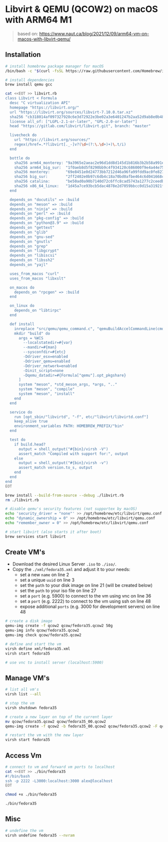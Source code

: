 # Libvirt & QEMU (QCOW2) on macOS with ARM64 M1

> based on: https://www.naut.ca/blog/2021/12/09/arm64-vm-on-macos-with-libvirt-qemu/

## Installation

```bash
# install homebrew package manager for macOS
/bin/bash -c "$(curl -fsSL https://raw.githubusercontent.com/Homebrew/install/HEAD/install.sh)"

# install dependencies
brew install qemu gcc

cat <<EOT >> libvirt.rb
class Libvirt < Formula
  desc "C virtualization API"
  homepage "https://libvirt.org/"
  url "https://libvirt.org/sources/libvirt-7.10.0.tar.xz"
  sha256 "cb318014af097327928c6e3d72922e3be02a3e6401247b2aa52d9ab8e0b480f9"
  license all_of: ["LGPL-2.1-or-later", "GPL-2.0-or-later"]
  head "https://gitlab.com/libvirt/libvirt.git", branch: "master"

  livecheck do
    url "https://libvirt.org/sources/"
    regex(/href=.*?libvirt[._-]v?(\d+(?:\.\d+)+)\.t/i)
  end

  bottle do
    sha256 arm64_monterey: "9a3965e2aeac2e96d1dd8d145d1b816b3b2b58a991e9439a7eedb29b08669598"
    sha256 arm64_big_sur:  "1f0aeb8d5f8290bb9c4f934120c686000f9e4a44e754b4af7a060940c24b23da"
    sha256 monterey:       "69e8451e0d24773bb7212d46a96fa99fdd9ac0fe827c10c87b256adf64ca98a7"
    sha256 big_sur:        "2ff2402e0b97c6db4c18a70bd0afbe464c6d041668c3b43ee24edbc5c4ec3b2d"
    sha256 catalina:       "be50ad0a90b7140d72c6ffc8cad5743a1277c2ceedb68e55b7e661f7a2d771a8"
    sha256 x86_64_linux:   "1d45a7ce93bcb5dac4878e2d7059bbcc0d15a31921f19b69834ec91f68bae098"
  end

  depends_on "docutils" => :build
  depends_on "meson" => :build
  depends_on "ninja" => :build
  depends_on "perl" => :build
  depends_on "pkg-config" => :build
  depends_on "python@3.9" => :build
  depends_on "gettext"
  depends_on "glib"
  depends_on "gnu-sed"
  depends_on "gnutls"
  depends_on "grep"
  depends_on "libgcrypt"
  depends_on "libiscsi"
  depends_on "libssh2"
  depends_on "yajl"

  uses_from_macos "curl"
  uses_from_macos "libxslt"

  on_macos do
    depends_on "rpcgen" => :build
  end

  on_linux do
    depends_on "libtirpc"
  end

  def install
    inreplace "src/qemu/qemu_command.c", "qemuBuildAccelCommandLine(cmd, def);", ""
    mkdir "build" do
      args = %W[S
        --localstatedir=#{var}
        --mandir=#{man}
        --sysconfdir=#{etc}
        -Ddriver_esx=enabled
        -Ddriver_qemu=enabled
        -Ddriver_network=enabled
        -Dinit_script=none
        -Dqemu_datadir=#{Formula["qemu"].opt_pkgshare}
      ]
      system "meson", *std_meson_args, *args, ".."
      system "meson", "compile"
      system "meson", "install"
    end
  end

  service do
    run [opt_sbin/"libvirtd", "-f", etc/"libvirt/libvirtd.conf"]
    keep_alive true
    environment_variables PATH: HOMEBREW_PREFIX/"bin"
  end

  test do
    if build.head?
      output = shell_output("#{bin}/virsh -V")
      assert_match "Compiled with support for:", output
    else
      output = shell_output("#{bin}/virsh -v")
      assert_match version.to_s, output
    end
  end
end
EOT

brew install --build-from-source --debug ./libvirt.rb
rm ./libvirt.rb

# disable qemu's security features (not supportex by macOS)
echo 'security_driver = "none"' >> /opt/homebrew/etc/libvirt/qemu.conf
echo "dynamic_ownership = 0" >> /opt/homebrew/etc/libvirt/qemu.conf
echo "remember_owner = 0" >> /opt/homebrew/etc/libvirt/qemu.conf

# start libvirt (also starts it after boot)
brew services start libvirt
```

## Create VM's

- Download the desired Linux Server `.iso` to `./iso/`.
- Copy the `./xml/fedora35.xml` and adjust it to your needs:
    - set a new `name` on line 2
    - set a unique `uuid` on line 3
    - set the `path` to your disk image on line 21 (will be created below)
    - set the `path` to your iso file on line 27
    - set a `port` (e.g. 5900) to connect to the vm using vnc on line 36
    - set a `port` (e.g. 2222) to connect to the vm using ssh on line 48
    - expose additional `ports` (e.g. 3000 for development servers) on line 48

```bash
# create a disk image
qemu-img create -f qcow2 qcow/fedora35.qcow2 50g
qemu-img info qcow/fedora35.qcow2
qemu-img check qcow/fedora35.qcow2

# define and start the vm
virsh define xml/fedora35.xml
virsh start fedora35

# use vnc to install server (localhost:5900)
```

## Manage VM's

```bash
# list all vm's
virsh list --all

# stop the vm
virsh shutdown fedora35

# create a new layer on top of the current layer
mv qcow/fedora35.qcow2 qcow/fedora35_00.qcow2
qemu-img create -f qcow2 -b fedora35_00.qcow2 qcow/fedora35.qcow2 -F qcow2

# restart the vm with the new layer
virsh start fedora35
```

## Access Vm

```bash
# connect to vm and forward vm ports to localhost
cat <<EOT >> ./bin/fedora35
#!/bin/bash
ssh -p 2222 -L3000:localhost:3000 alex@localhost
EOT

chmod +x ./bin/fedora35

./bin/fedora35
```

## Misc

```bash
# undefine the vm
virsh undefine fedora35 --nvram
```

